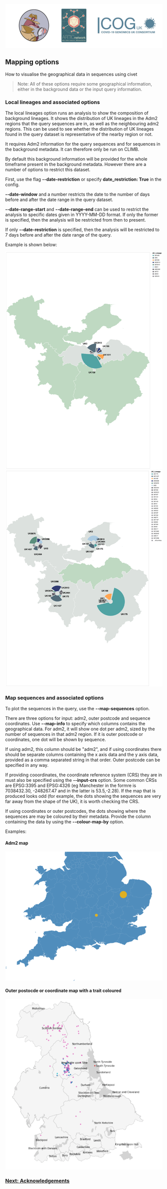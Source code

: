 ![](./doc_figures/website_header.png)


## Mapping options

How to visualise the geographical data in sequences using civet

> Note: All of these options require some geographical information, either in the background data or the input query information.

### Local lineages and associated options

The local lineages option runs an analysis to show the composition of background lineages. It shows the distribution of UK lineages in the Adm2 regions that the query sequences are in, as well as the neighbouring adm2 regions. This can be used to see whether the distribution of UK lineages found in the query dataset is representative of the nearby region or not.

It requires Adm2 information for the query sequences and for sequences in the background metadata. It can therefore only be run on CLIMB.

By default this background information will be provided for the whole timeframe present in the background metadata. However there are a number of options to restrict this dataset.

First, use the flag **--date-restriction**  or specify **date_restriction: True** in the config.

**--date-window** and a number restricts the date to the number of days before and after the date range in the query dataset.

**--date-range-start** and **--date-range-end** can be used to restrict the analysis to specific dates given in YYYY-MM-DD format. If only the former is specified, then the analysis will be restricted from then to present.

If only **--date-restriction** is specified, then the analysis will be restricted to 7 days before and after the date range of the query.

Example is shown below:

![](doc_figures/local_central.png)
![](doc_figures/local_neighbouring.png)


### Map sequences and associated options

To plot the sequences in the query, use the **--map-sequences** option.

There are three options for input: adm2, outer postcode and sequence coordinates. Use **--map-info** to specify which columns contains the geographical data. For adm2, it will show one dot per adm2, sized by the number of sequences in that adm2 region. If it is outer postcode or coordinates, one dot will be shown by sequence.

If using adm2, this column should be "adm2", and if using coordinates there should be separate columns containing the x axis data and the y axis data, provided as a comma separated string in that order. Outer postcode can be specified in any way.

If providing cooordinates, the coordinate reference system (CRS) they are in must also be specified using the **--input-crs** option. Some common CRSs are EPSG:3395 and EPSG:4326 (eg Manchester in the formre is 7038432.30, -248267.47 and in the latter is 53.5,-2.28). If the map that is produced looks odd (for example, the dots showing the sequences are very far away from the shape of the UK), it is worth checking the CRS.

If using coordinates or outer postcodes, the dots showing where the sequences are may be coloured by their metadata. Provide the column containing the data by using the **--colour-map-by** option. 

Examples:

#### Adm2 map

![](doc_figures/adm2_map.png)

#### Outer postocde or coordinate map with a trait coloured

![](doc_figures/outer_postcode_or_coords_map.png)

### [Next: Acknowledgements](./acknowledgements.md)
